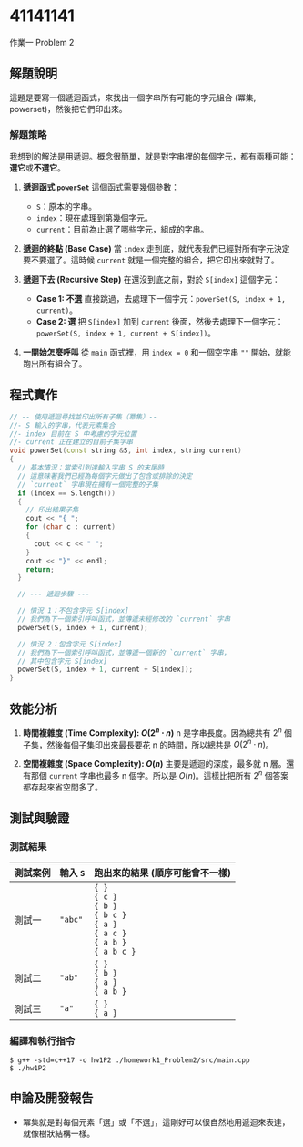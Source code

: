 # 41141141

作業一 Problem 2

## 解題說明

這題是要寫一個遞迴函式，來找出一個字串所有可能的字元組合 (冪集, powerset)，然後把它們印出來。

### 解題策略

我想到的解法是用遞迴。概念很簡單，就是對字串裡的每個字元，都有兩種可能：**選它**或**不選它**。

1.  **遞迴函式 `powerSet`**
    這個函式需要幾個參數：
    *   `S`：原本的字串。
    *   `index`：現在處理到第幾個字元。
    *   `current`：目前為止選了哪些字元，組成的字串。

2.  **遞迴的終點 (Base Case)**
    當 `index` 走到底，就代表我們已經對所有字元決定要不要選了。這時候 `current` 就是一個完整的組合，把它印出來就對了。

3.  **遞迴下去 (Recursive Step)**
    在還沒到底之前，對於 `S[index]` 這個字元：
    *   **Case 1: 不選**
        直接跳過，去處理下一個字元：`powerSet(S, index + 1, current)`。
    *   **Case 2: 選**
        把 `S[index]` 加到 `current` 後面，然後去處理下一個字元：`powerSet(S, index + 1, current + S[index])`。

4.  **一開始怎麼呼叫**
    從 `main` 函式裡，用 `index = 0` 和一個空字串 `""` 開始，就能跑出所有組合了。

## 程式實作

```cpp
// -- 使用遞迴尋找並印出所有子集（冪集）--
//- S 輸入的字串，代表元素集合
//- index 目前在 S 中考慮的字元位置
//- current 正在建立的目前子集字串
void powerSet(const string &S, int index, string current)
{
  // 基本情況：當索引到達輸入字串 S 的末尾時
  // 這意味著我們已經為每個字元做出了包含或排除的決定
  // `current` 字串現在擁有一個完整的子集
  if (index == S.length())
  {
    // 印出結果子集
    cout << "{ ";
    for (char c : current)
    {
      cout << c << " ";
    }
    cout << "}" << endl;
    return;
  }

  // --- 遞迴步驟 ---

  // 情況 1：不包含字元 S[index]
  // 我們為下一個索引呼叫函式，並傳遞未經修改的 `current` 字串
  powerSet(S, index + 1, current);

  // 情況 2：包含字元 S[index]
  // 我們為下一個索引呼叫函式，並傳遞一個新的 `current` 字串，
  // 其中包含字元 S[index]
  powerSet(S, index + 1, current + S[index]);
}
```

## 效能分析

1.  **時間複雜度 (Time Complexity): $O(2^n \cdot n)$**
    n 是字串長度。因為總共有 $2^n$ 個子集，然後每個子集印出來最長要花 n 的時間，所以總共是 $O(2^n \cdot n)$。

2.  **空間複雜度 (Space Complexity): $O(n)$**
    主要是遞迴的深度，最多就 n 層。還有那個 `current` 字串也最多 n 個字。所以是 $O(n)$。這樣比把所有 $2^n$ 個答案都存起來省空間多了。

## 測試與驗證

### 測試結果

| 測試案例 | 輸入 `S` | 跑出來的結果 (順序可能會不一樣) |
|---|---|---|
| 測試一 | `"abc"` | `{ }`<br>`{ c }`<br>`{ b }`<br>`{ b c }`<br>`{ a }`<br>`{ a c }`<br>`{ a b }`<br>`{ a b c }` |
| 測試二 | `"ab"` | `{ }`<br>`{ b }`<br>`{ a }`<br>`{ a b }` |
| 測試三 | `"a"` | `{ }`<br>`{ a }` |

### 編譯和執行指令

```shell
$ g++ -std=c++17 -o hw1P2 ./homework1_Problem2/src/main.cpp
$ ./hw1P2
```

## 申論及開發報告

* 冪集就是對每個元素「選」或「不選」，這剛好可以很自然地用遞迴來表達，就像樹狀結構一樣。
```
